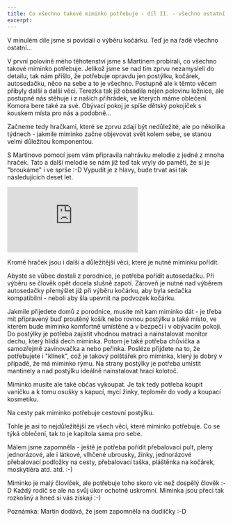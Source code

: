 ```yaml
---
title: Co všechno takové miminko potřebuje - díl II. - všechno ostatní
excerpt: 
---
```


V minulém díle jsme si povídali o výběru kočárku. Teď je na řadě všechno ostatní...

V první polovině mého těhotenství jsme s Martinem probírali, co všechno takové miminko potřebuje. Jelikož jsme se nad tím zprvu nezamysleli do detailu, tak nám přišlo, že potřebuje opravdu jen postýlku, kočárek, autosedačku, něco na sebe a to je všechno. Postupně ale k těmto věcem přibyly další a další věci. Terezka tak již obsadila nejen polovinu ložnice, ale postupně nás stěhuje i z našich přihrádek, ve kterých máme oblečení. Komora bere také za své. Obývací pokoj je spíše dětský pokojíček s kouskem místa pro nás a podobně...

Začneme tedy hračkami, které se zprvu zdají být nedůležité, ale po několika týdnech - jakmile miminko začne objevovat svět kolem sebe, se stanou velmi důležitou komponentou.

S Martinovo pomocí jsem vám připravila nahrávku melodie z jedné z mnoha hraček. Tato a další melodie se nám již teď tak vryly do paměti, že si je "broukáme" i ve sprše :-D Vypudit je z hlavy, bude trvat asi tak následujících deset let.

<iframe src="http://www.youtube.com/embed/hrWYB2qnDLg?autoplay=1" frameborder="0" allowfullscreen></iframe>

Kromě hraček jsou i další a důležitější věci, které je nutné miminku pořídit.

Abyste se vůbec dostali z porodnice, je potřeba pořídit autosedačku. Při výběru se člověk opět docela slušně zapotí. Zároveň je nutné nad výběrem autosedačky přemýšlet již při výběru kočárku, aby byla sedačka kompatibilní - neboli aby šla upevnit na podvozek kočárku.

Jakmile přijedete domů z porodnice, musíte mít kam miminko dát - je třeba mít připravený buď proutěný košík nebo rovnou postýlku a také místo, ve kterém bude miminko komfortně umístěné a v bezpečí i v obývacím pokoji. Do postýlky je potřeba zajistit vhodnou matraci a nainstalovat monitor dechu, který hlídá dech miminka. Potom je také potřeba chůvička a samozřejmě zavinovačka a nebo peřinka. Posléze přijdete na to, že potřebujete i "klínek", což je takový polštářek pro miminka, který je dobrý v případě, že má miminko rýmu. Na strany postýlky je potřeba umístit mantinely a nad postýlku ideálně nainstalovat hrací kolotoč.

Miminko musíte ale také občas vykoupat. Je tak tedy potřeba koupit vaničku a k tomu osušky s kapucí, mycí žinky, teploměr do vody a koupací kosmetiku.

Na cesty pak miminko potřebuje cestovní postýlku.

Tohle je asi to nejdůležitější ze všech věcí, které miminko potřebuje. Co se týká oblečení, tak to je kapitola sama pro sebe.

Málem jsme zapomněla - ještě je potřeba pořídit přebalovací pult, pleny jednorázové, ale i látkové, vlhčené ubrousky, žinky, jednorázové přebalovací podložky na cesty, přebalovací taška, pláštěnka na kočárek, moskytiéra atd. atd. :-)

Miminko je malý človíček, ale potřebuje toho skoro víc než dospělý člověk :-D Každý rodič se ale na svůj úkor ochotně uskromní. Miminka jsou přeci tak rozkošný a hned si vás získají :-)

Poznámka: Martin dodává, že jsem zapomněla na dudlíčky :-D
